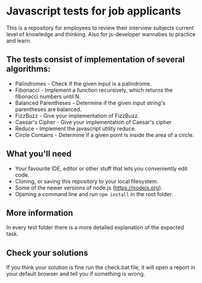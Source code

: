 # Javascript tests for job applicants
This is a repository for employees to review their interview subjects current level of knowledge and thinking. Also for js-developer wannabes to practice and learn.

## The tests consist of implementation of several algorithms:
* Palindromes - Check if the given input is a palindrome.
* Fibonacci - Implement a function recursively, which returns the fibonacci numbers until N.
* Balanced Parentheses - Determine if the given input string's parentheses are balanced.
* FizzBuzz - Give your implementation of FizzBuzz.
* Caesar's Cipher - Give your implementation of Caesar's cipher
* Reduce - Implement the javascript utility reduce.
* Circle Contains - Determine if a given point is inside the area of a circle.

## What you'll need
* Your favourite IDE, editor or other stuff that lets you conveniently edit code.
* Cloning, or saving this repository to your local filesystem.
* Some of the newer versions of node.js (https://nodejs.org).
* Opening a command line and run ```npm install``` in the root folder.

## More information
In every test folder there is a more detailed explanation of the expected task.

## Check your solutions
If you think your solution is fine run the check.bat file, it will open a report in your default browser and tell you if something is wrong.
